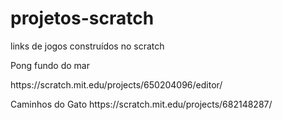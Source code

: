 # projetos-scratch
<p>links de jogos construídos no scratch</p>
<p>Pong fundo do mar</P>
https://scratch.mit.edu/projects/650204096/editor/
<p>Caminhos do Gato</>
https://scratch.mit.edu/projects/682148287/
